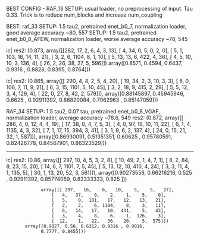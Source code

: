 BEST CONFIG - RAF_13
SETUP: usual loader, no preprocessing of input. Tau 0.33. Trick is to reduce num_blocks and increase num_coupling

BEST: raf_33 
SETUP: 1.5 tau2, pretrained enet_b0_7, normalization loader, good average accuracy ~80, 557
SETUP: 1.5 tau2, pretrained enet_b0_8_AFEW, normalization loader, worse average accuracy ~78, 545

ic| res2: (0.873,
array([[282,   17,    2,    6,    4,    3,   13],
                     [   4,   34,    0,    5,    0,    2,    0],
                     [   5,    1,  103,   16,   14,   11,   21],
                     [   3,    2,    6, 1104,    8,    1,   10],
                     [   5,   13,   13,    6,  422,    4,   36],
                     [   4,    5,   10,   10,    3,  136,    4],
                     [  26,    2,   26,   38,   27,    5,  596]])
           array([0.8571, 0.4594, 0.6437, 0.9316 , 0.8828,
                 0.8395, 0.8764]))

ic| res2: (0.865,
           array([[ 290,    4,    4,    2,    5,    4,   20],
                 [  19,   34,    2,    3,   10,    3,    3],
                 [   6,    0,  106,    7,   11,    9,   21],
                 [   6,    3,   15, 1101,    5,   10,   45],
                 [   3,    2,   18,    9,  415,    2,   29],
                 [   5,    5,   12,    3,    4,  129,    4],
                 [  22,    0,   27,    8,   42,    2,  579]]),
           array([0.88145897, 0.45945946, 0.6625    , 0.92911392, 0.86820084,
                 0.7962963 , 0.85147059]))




RAF_34
SETUP: 1.5 tau2, 0.07 tau, pretrained enet_b0_8_VGAF, normalization loader, average accuracy ~78.6, 549
res2: (0.872,
           array([[ 286,    4,    0,   12,    4,    4,   19],
                 [  17,   38,    0,    4,    7,    5,    3],
                 [   4,    0,   97,   16,   10,   11,   22],
                 [   6,    1,    4, 1135,    4,    3,   32],
                 [   7,    1,   17,   15,  394,    3,   41],
                 [   3,    1,    9,    6,    2,  137,    4],
                 [  24,    0,   15,   21,   32,    1,  587]]),
           array([0.86930091, 0.51351351, 0.60625   , 0.95780591, 0.82426778,
                 0.84567901, 0.86323529]))



*****************************************************************************************************




ic| res2: (0.86,
           array([[ 297,   10,    4,    5,    3,    2,    8],
                 [  10,   49,    2,    1,    4,    7,    1],
                 [   8,    2,   84,    8,   23,   15,   20],
                 [  14,    6,    7, 1101,    7,    5,   45],
                 [   5,   13,   12,   10,  410,    4,   24],
                 [   3,    3,   11,    4,    1,  135,    5],
                 [  30,    1,   13,   20,   52,    3,  561]]),
           array([0.90273556, 0.66216216, 0.525     , 0.92911392, 0.85774059,
                 0.83333333, 0.825     ]))





                 array([[ 297,   16,    6,   10,    5,    5,   27],
                     [   4,   37,    0,    2,    1,    5,    0],
                     [   5,    0,  101,   17,   12,   13,   21],
                     [   2,    2,    6, 1104,    8,    3,   11],
                     [   6,   14,   17,   10,  431,    5,   43],
                     [   3,    4,    8,    6,    1,  126,    3],
                     [  12,    1,   22,   36,   20,    5,  575]])
           array([0.9027, 0.50, 0.6312, 0.9316 , 0.9016,
                 0.7777, 0.8455]))
